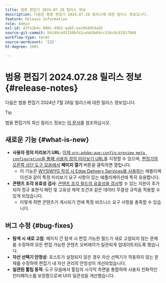 ```yaml
---
title: 범용 편집기 2024.07.28 릴리스 정보
description: 다음은 범용 편집기 2024.07.28 릴리스에 대한 릴리스 정보입니다.
feature: Release Information
role: Admin
exl-id: 43fe2b4c-900c-49b2-aab5-eac05dd54ad3
source-git-commit: bb149cd43158bfd1ceb43b04cc536c8c8291f968
workflow-type: tm+mt
source-wordcount: '222'
ht-degree: 100%

---
```


# 범용 편집기 2024.07.28 릴리스 정보 {#release-notes}

다음은 범용 편집기 2024년 7월 28일 릴리스에 대한 릴리스 정보입니다.

>[!TIP]
>
>범용 편집기의 최신 릴리스 정보는 [이 문서](/help/release-notes/universal-editor/current.md)를 참조하십시오.

## 새로운 기능 {#what-is-new}

* **사용자 정의 미리보기 URL**: [이제 `urn:adobe:aue:config:preview meta configuration`을 통해 사용자 정의 미리보기 URL](/help/implementing/universal-editor/customizing.md#custom-preview-urls)를 지정할 수 있으며, [편집기의 오른쪽 상단 도구 모음에서](/help/sites-cloud/authoring/universal-editor/navigation.md#universal-editor-toolbar) **페이지 열기** 버튼을 클릭하면 열립니다.
   * 이 기능은 [WYSIWYG 작성 시 Edge Delivery Services를 사용하는](https://www.aem.live/docs/aem-authoring) 애플리케이션과 같이 특정 미리보기 요구 사항이 있는 애플리케이션에 특히 유용합니다.
* **콘텐츠 조각 유효성 검사**: [콘텐츠 조각 필드의 유효성을 검사](/help/assets/content-fragments/content-fragments-models.md#validation)할 수 있는 지원이 추가되어 정규 표현식 패턴 및 고유성 제약 조건과 같은 데이터 무결성 규칙을 적용할 수 있게 되었습니다.
   * 이렇게 하면 콘텐츠가 게시되기 전에 특정 비즈니스 요구 사항을 충족할 수 있습니다.

## 버그 수정 {#bug-fixes}

* **탐색 시 새로 고침**: 페이지 간 탐색 시 편집 가능한 필드가 새로 고침되지 않는 문제를 수정하여 모든 편집 가능한 콘텐츠 오버레이가 일관되게 업데이트되도록 했습니다.
* **자산 선택기 안정성**: 호스트가 설정되지 않은 경우 자산 선택기가 작동하지 않는 문제를 수정하여 편집기 내 자산 관리의 안정성이 개선되었습니다.
* **일관된 툴팁 동작**: 도구 모음에서 툴팁의 시각적 측면을 통합하여 사용자 친화적인 인터페이스를 보장함으로써 UI의 일관성을 개선했습니다.
